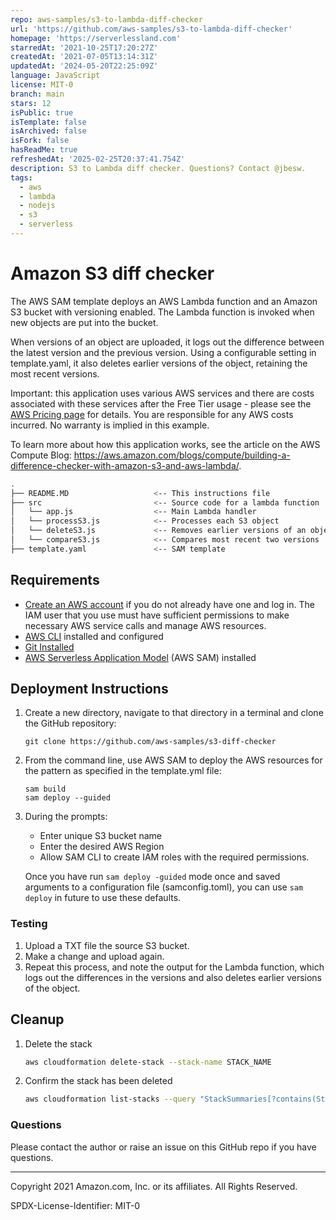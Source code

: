 ```yaml
---
repo: aws-samples/s3-to-lambda-diff-checker
url: 'https://github.com/aws-samples/s3-to-lambda-diff-checker'
homepage: 'https://serverlessland.com'
starredAt: '2021-10-25T17:20:27Z'
createdAt: '2021-07-05T13:14:31Z'
updatedAt: '2024-05-20T22:25:09Z'
language: JavaScript
license: MIT-0
branch: main
stars: 12
isPublic: true
isTemplate: false
isArchived: false
isFork: false
hasReadMe: true
refreshedAt: '2025-02-25T20:37:41.754Z'
description: S3 to Lambda diff checker. Questions? Contact @jbesw.
tags:
  - aws
  - lambda
  - nodejs
  - s3
  - serverless
---
```


# Amazon S3 diff checker

The AWS SAM template deploys an AWS Lambda function and an Amazon S3 bucket with versioning enabled. The Lambda function is invoked when new objects are put into the bucket.

When versions of an object are uploaded, it logs out the difference between the latest version and the previous version. Using a configurable setting in template.yaml, it also deletes earlier versions of the object, retaining the most recent versions.

Important: this application uses various AWS services and there are costs associated with these services after the Free Tier usage - please see the [AWS Pricing page](https://aws.amazon.com/pricing/) for details. You are responsible for any AWS costs incurred. No warranty is implied in this example.

To learn more about how this application works, see the article on the AWS Compute Blog: https://aws.amazon.com/blogs/compute/building-a-difference-checker-with-amazon-s3-and-aws-lambda/.

```bash
.
├── README.MD                   <-- This instructions file
├── src                         <-- Source code for a lambda function
│   └── app.js                  <-- Main Lambda handler
│   └── processS3.js            <-- Processes each S3 object
│   └── deleteS3.js             <-- Removes earlier versions of an object
│   └── compareS3.js            <-- Compares most recent two versions
├── template.yaml               <-- SAM template
```

## Requirements

* [Create an AWS account](https://portal.aws.amazon.com/gp/aws/developer/registration/index.html) if you do not already have one and log in. The IAM user that you use must have sufficient permissions to make necessary AWS service calls and manage AWS resources.
* [AWS CLI](https://docs.aws.amazon.com/cli/latest/userguide/install-cliv2.html) installed and configured
* [Git Installed](https://git-scm.com/book/en/v2/Getting-Started-Installing-Git)
* [AWS Serverless Application Model](https://docs.aws.amazon.com/serverless-application-model/latest/developerguide/serverless-sam-cli-install.html) (AWS SAM) installed

## Deployment Instructions

1. Create a new directory, navigate to that directory in a terminal and clone the GitHub repository:
    ``` 
    git clone https://github.com/aws-samples/s3-diff-checker
    ```
1. From the command line, use AWS SAM to deploy the AWS resources for the pattern as specified in the template.yml file:
    ```
    sam build
    sam deploy --guided
    ```
1. During the prompts:
    * Enter unique S3 bucket name
    * Enter the desired AWS Region
    * Allow SAM CLI to create IAM roles with the required permissions.

    Once you have run `sam deploy -guided` mode once and saved arguments to a configuration file (samconfig.toml), you can use `sam deploy` in future to use these defaults.
  
### Testing

1. Upload a TXT file the source S3 bucket.
2. Make a change and upload again.
3. Repeat this process, and note the output for the Lambda function, which logs out the differences in the versions and also deletes earlier versions of the object.

## Cleanup
 
1. Delete the stack
    ```bash
    aws cloudformation delete-stack --stack-name STACK_NAME
    ```
1. Confirm the stack has been deleted
    ```bash
    aws cloudformation list-stacks --query "StackSummaries[?contains(StackName,'STACK_NAME')].StackStatus"
    ```

### Questions

Please contact the author or raise an issue on this GitHub repo if you have questions.

----
Copyright 2021 Amazon.com, Inc. or its affiliates. All Rights Reserved.

SPDX-License-Identifier: MIT-0
